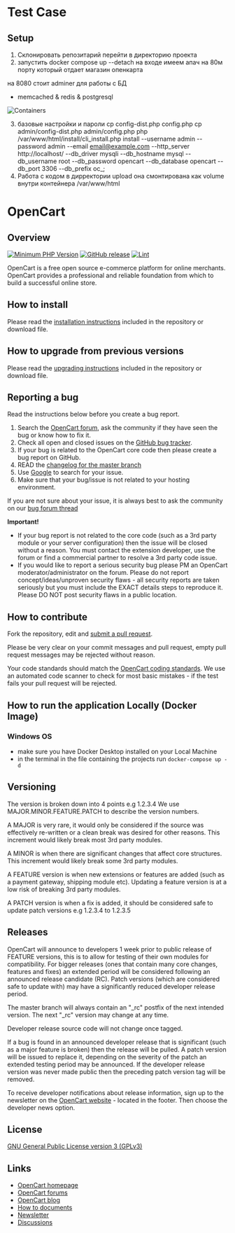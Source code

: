# Test Case

## Setup

1. Склонировать репозитарий перейти в директорию проекта
2. запустить docker compose up --detach
на входе имеем 
апач на 80м порту который отдает магазин опенкарта

на 8080 стоит adminer для работы с БД

+ memcached & redis & postgresql

![Containers](“https://github.com/toptyhin/testcase/img/containers.png”)

3. базовые настройки и пароли 
                 cp config-dist.php config.php
                 cp admin/config-dist.php admin/config.php
                 php /var/www/html/install/cli_install.php install --username admin --password admin --email email@example.com --http_server http://localhost/ --db_driver mysqli --db_hostname mysql --db_username root --db_password opencart --db_database opencart --db_port 3306 --db_prefix oc_;
4. Работа с кодом в дирректории upload
    она смонтирована как volume внутри контейнера /var/www/html


# OpenCart

## Overview

[![Minimum PHP Version](https://img.shields.io/badge/php-%3E%3D%208.0-8892BF.svg?style=flat-square)](https://php.net/)
[![GitHub release](https://img.shields.io/github/v/release/opencart/opencart)](https://github.com/opencart/opencart)
[![Lint](https://github.com/opencart/opencart/actions/workflows/Lint.yml/badge.svg)](https://github.com/opencart/opencart/actions/workflows/Lint.yml)

OpenCart is a free open source e-commerce platform for online merchants. OpenCart provides a professional and reliable foundation from which to build a successful online store.

## How to install

Please read the [installation instructions](INSTALL.md) included in the repository or download file.

## How to upgrade from previous versions

Please read the [upgrading instructions](UPGRADE.md) included in the repository or download file.

## Reporting a bug

Read the instructions below before you create a bug report.

1. Search the [OpenCart forum](https://forum.opencart.com/viewforum.php?f=201), ask the community if they have seen the bug or know how to fix it.
2. Check all open and closed issues on the [GitHub bug tracker](https://github.com/opencart/opencart/issues).
3. If your bug is related to the OpenCart core code then please create a bug report on GitHub.
4. READ the [changelog for the master branch](https://github.com/opencart/opencart/blob/master/CHANGELOG.md)
5. Use [Google](https://www.google.com) to search for your issue.
6. Make sure that your bug/issue is not related to your hosting environment.

If you are not sure about your issue, it is always best to ask the community on our [bug forum thread](https://forum.opencart.com/viewforum.php?f=201)

**Important!**

- If your bug report is not related to the core code (such as a 3rd party module or your server configuration) then the issue will be closed without a reason. You must contact the extension developer, use the forum or find a commercial partner to resolve a 3rd party code issue.
- If you would like to report a serious security bug please PM an OpenCart moderator/administrator on the forum. Please do not report concept/ideas/unproven security flaws - all security reports are taken seriously but you must include the EXACT details steps to reproduce it. Please DO NOT post security flaws in a public location.

## How to contribute

Fork the repository, edit and [submit a pull request](https://github.com/opencart/opencart/wiki/Creating-a-pull-request).

Please be very clear on your commit messages and pull request, empty pull request messages may be rejected without reason.

Your code standards should match the [OpenCart coding standards](https://github.com/opencart/opencart/wiki/Coding-standards). We use an automated code scanner to check for most basic mistakes - if the test fails your pull request will be rejected.

## How to run the application Locally (Docker Image)

### Windows OS

* make sure you have Docker Desktop installed on your Local Machine
* in the terminal in the file containing the projects run `docker-compose up -d`

## Versioning

The version is broken down into 4 points e.g 1.2.3.4 We use MAJOR.MINOR.FEATURE.PATCH to describe the version numbers.

A MAJOR is very rare, it would only be considered if the source was effectively re-written or a clean break was desired for other reasons. This increment would likely break most 3rd party modules.

A MINOR is when there are significant changes that affect core structures. This increment would likely break some 3rd party modules.

A FEATURE version is when new extensions or features are added (such as a payment gateway, shipping module etc). Updating a feature version is at a low risk of breaking 3rd party modules.

A PATCH version is when a fix is added, it should be considered safe to update patch versions e.g 1.2.3.4 to 1.2.3.5

## Releases

OpenCart will announce to developers 1 week prior to public release of FEATURE versions, this is to allow for testing of their own modules for compatibility. For bigger releases (ones that contain many core changes, features and fixes) an extended period will be considered following an announced release candidate (RC). Patch versions (which are considered safe to update with) may have a significantly reduced developer release period.

The master branch will always contain an "_rc" postfix of the next intended version. The next "_rc" version may change at any time.

Developer release source code will not change once tagged.

If a bug is found in an announced developer release that is significant (such as a major feature is broken) then the release will be pulled. A patch version will be issued to replace it, depending on the severity of the patch an extended testing period may be announced. If the developer release version was never made public then the preceding patch version tag will be removed.

To receive developer notifications about release information, sign up to the newsletter on the [OpenCart website](https://www.opencart.com) - located in the footer. Then choose the developer news option.

## License

[GNU General Public License version 3 (GPLv3)](https://github.com/opencart/opencart/blob/master/LICENSE.md)

## Links

- [OpenCart homepage](https://www.opencart.com/)
- [OpenCart forums](https://forum.opencart.com/)
- [OpenCart blog](https://www.opencart.com/index.php?route=feature/blog)
- [How to documents](http://docs.opencart.com/en-gb/introduction/)
- [Newsletter](https://newsletter.opencart.com/h/r/B660EBBE4980C85C)
- [Discussions](https://github.com/opencart/opencart/discussions)
